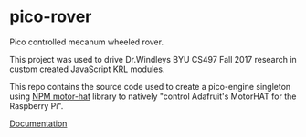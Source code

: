# pico-rover
Pico controlled mecanum wheeled rover.

This project was used to drive Dr.Windleys BYU CS497 Fall 2017 research in custom created JavaScript KRL modules.

This repo contains the source code used to create a pico-engine singleton using [NPM motor-hat](https://www.npmjs.com/package/motor-hat) library to 
natively "control Adafruit's MotorHAT for the Raspberry Pi".

[Documentation](https://picolabs.atlassian.net/wiki/spaces/docs/pages/96370693/JavaScript+Modules)
